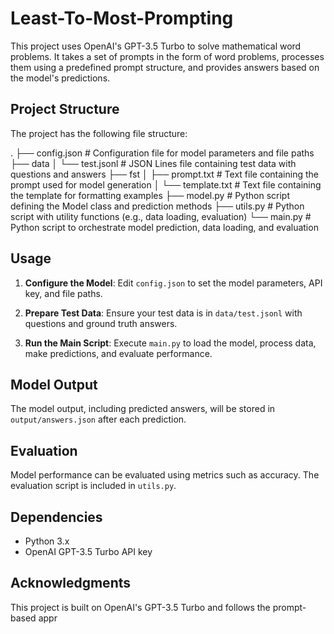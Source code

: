 # Least-To-Most-Prompting

This project uses OpenAI's GPT-3.5 Turbo to solve mathematical word problems. It takes a set of prompts in the form of word problems, processes them using a predefined prompt structure, and provides answers based on the model's predictions.

## Project Structure

The project has the following file structure:

.
├── config.json # Configuration file for model parameters and file paths
├── data
│ └── test.jsonl # JSON Lines file containing test data with questions and answers
├── fst
│ ├── prompt.txt # Text file containing the prompt used for model generation
│ └── template.txt # Text file containing the template for formatting examples
├── model.py # Python script defining the Model class and prediction methods
├── utils.py # Python script with utility functions (e.g., data loading, evaluation)
└── main.py # Python script to orchestrate model prediction, data loading, and evaluation


## Usage

1. **Configure the Model**: Edit `config.json` to set the model parameters, API key, and file paths.

2. **Prepare Test Data**: Ensure your test data is in `data/test.jsonl` with questions and ground truth answers.

3. **Run the Main Script**: Execute `main.py` to load the model, process data, make predictions, and evaluate performance.

## Model Output

The model output, including predicted answers, will be stored in `output/answers.json` after each prediction.

## Evaluation

Model performance can be evaluated using metrics such as accuracy. The evaluation script is included in `utils.py`.

## Dependencies

- Python 3.x
- OpenAI GPT-3.5 Turbo API key

## Acknowledgments

This project is built on OpenAI's GPT-3.5 Turbo and follows the prompt-based appr
